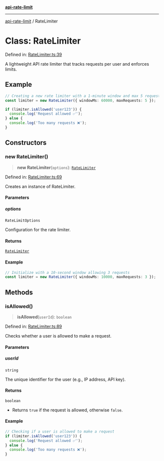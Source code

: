 [**api-rate-limit**](../README.md)

---

[api-rate-limit](../globals.md) / RateLimiter

# Class: RateLimiter

Defined in:
[RateLimiter.ts:39](https://github.com/The-Node-Forge/api-rate-limit/blob/726eba219c7ae3e0fc64d9c308da4556afdfe5b3/src/RateLimiter.ts#L39)

A lightweight API rate limiter that tracks requests per user and enforces limits.

## Example

```ts
// Creating a new rate limiter with a 1-minute window and max 5 requests
const limiter = new RateLimiter({ windowMs: 60000, maxRequests: 5 });

if (limiter.isAllowed('user123')) {
  console.log('Request allowed ✅');
} else {
  console.log('Too many requests ❌');
}
```

## Constructors

### new RateLimiter()

> **new RateLimiter**(`options`): [`RateLimiter`](RateLimiter.md)

Defined in:
[RateLimiter.ts:69](https://github.com/The-Node-Forge/api-rate-limit/blob/726eba219c7ae3e0fc64d9c308da4556afdfe5b3/src/RateLimiter.ts#L69)

Creates an instance of RateLimiter.

#### Parameters

##### options

`RateLimitOptions`

Configuration for the rate limiter.

#### Returns

[`RateLimiter`](RateLimiter.md)

#### Example

```ts
// Initialize with a 10-second window allowing 3 requests
const limiter = new RateLimiter({ windowMs: 10000, maxRequests: 3 });
```

## Methods

### isAllowed()

> **isAllowed**(`userId`): `boolean`

Defined in:
[RateLimiter.ts:89](https://github.com/The-Node-Forge/api-rate-limit/blob/726eba219c7ae3e0fc64d9c308da4556afdfe5b3/src/RateLimiter.ts#L89)

Checks whether a user is allowed to make a request.

#### Parameters

##### userId

`string`

The unique identifier for the user (e.g., IP address, API key).

#### Returns

`boolean`

- Returns `true` if the request is allowed, otherwise `false`.

#### Example

```ts
// Checking if a user is allowed to make a request
if (limiter.isAllowed('user123')) {
  console.log('Request allowed ✅');
} else {
  console.log('Too many requests ❌');
}
```
